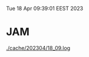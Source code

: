Tue 18 Apr 09:39:01 EEST 2023
# JAM
<a href='./cache/202304/18_09.log'>./cache/202304/18_09.log</a>
